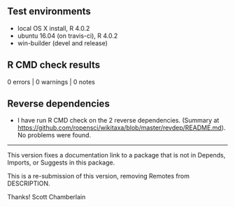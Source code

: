 ## Test environments

* local OS X install, R 4.0.2
* ubuntu 16.04 (on travis-ci), R 4.0.2
* win-builder (devel and release)

## R CMD check results

0 errors | 0 warnings | 0 notes

## Reverse dependencies

* I have run R CMD check on the 2 reverse dependencies.
  (Summary at <https://github.com/ropensci/wikitaxa/blob/master/revdep/README.md>). No problems were found.

---

This version fixes a documentation link to a package that is not in Depends,  Imports, or Suggests in this package.

This is a re-submission of this version, removing Remotes from DESCRIPTION.

Thanks!
Scott Chamberlain
